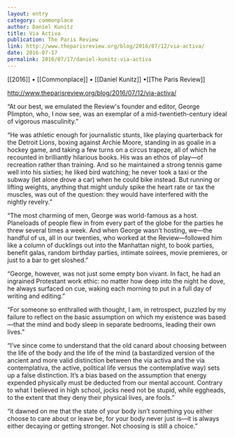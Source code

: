 ```yaml
---
layout: entry
category: commonplace
author: Daniel Kunitz
title: Via Activa
publication: The Paris Review
link: http://www.theparisreview.org/blog/2016/07/12/via-activa/
date: 2016-07-17
permalink: 2016/07/17/daniel-kunitz-via-activa
---
```


[[2016]] • [[Commonplace]] • [[Daniel Kunitz]] •[[The Paris Review]]

http://www.theparisreview.org/blog/2016/07/12/via-activa/

“At our best, we emulated the Review's founder and editor, George Plimpton, who, I now see, was an exemplar of a mid-twentieth-century ideal of vigorous masculinity.”

“He was athletic enough for journalistic stunts, like playing quarterback for the Detroit Lions, boxing against Archie Moore, standing in as goalie in a hockey game, and taking a few turns on a circus trapeze, all of which he recounted in brilliantly hilarious books. His was an ethos of play—of recreation rather than training. And so he maintained a strong tennis game well into his sixties; he liked bird watching; he never took a taxi or the subway (let alone drove a car) when he could bike instead. But running or lifting weights, anything that might unduly spike the heart rate or tax the muscles, was out of the question: they would have interfered with the nightly revelry.”

“The most charming of men, George was world-famous as a host. Planeloads of people flew in from every part of the globe for the parties he threw several times a week. And when George wasn’t hosting, we—the handful of us, all in our twenties, who worked at the Review—followed him like a column of ducklings out into the Manhattan night, to book parties, benefit galas, random birthday parties, intimate soirees, movie premieres, or just to a bar to get sloshed.”

“George, however, was not just some empty bon vivant. In fact, he had an ingrained Protestant work ethic: no matter how deep into the night he dove, he always surfaced on cue, waking each morning to put in a full day of writing and editing.”

“For someone so enthralled with thought, I am, in retrospect, puzzled by my failure to reflect on the basic assumption on which my existence was based—that the mind and body sleep in separate bedrooms, leading their own lives.”

“I’ve since come to understand that the old canard about choosing between the life of the body and the life of the mind (a bastardized version of the ancient and more valid distinction between the via activa and the via contemplativa, the active, political life versus the contemplative way) sets up a false distinction. It’s a bias based on the assumption that energy expended physically must be deducted from our mental account. Contrary to what I believed in high school, jocks need not be stupid, while eggheads, to the extent that they deny their physical lives, are fools.”

“it dawned on me that the state of your body isn’t something you either choose to care about or leave be, for your body never just is—it is always either decaying or getting stronger. Not choosing is still a choice.”
